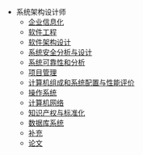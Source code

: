 * 系统架构设计师
  <!-- * [介绍](note/rk/DESC) -->
  * [企业信息化](note/rk/EnterpriseInformatization)
  * [软件工程](note/rk/SE)
  * [软件架构设计](note/rk/SA)
  * [系统安全分析与设计](note/rk/SystemSafetyAnalysisAndDesign)
  * [系统可靠性和分析](note/rk/SystemReliabilityAndAnalysis)
  * [项目管理](note/rk/ProjectManege)
  * [计算机组成和系统配置与性能评价](note/rk/ComputerOrganization)
  * [操作系统](note/rk/OS)
  * [计算机网络](note/rk/ComputerNetwork)
  * [知识产权与标准化](note/rk/IntellectualProperty)
  * [数据库系统](note/rk/DB)
  * [补充](note/rk/Supplement)
  * [论文](note/rk/thesis)











